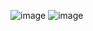 ![image](https://user-images.githubusercontent.com/36649115/53283329-ab49ae00-36f9-11e9-98a2-282d59b88290.png)
![image](https://user-images.githubusercontent.com/36649115/53283334-c6b4b900-36f9-11e9-946c-a85243e5d0b1.png)
